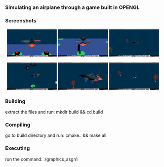 
### **Simulating an airplane through a game built in OPENGL**

### Screenshots
<div align='center'>

<p align="center">
<img width="32%"src="https://github.com/sarthak77/Plane-simulator/blob/master/img/Screenshot%20from%202019-07-07%2013-34-20.png">
<img width="32%"src="https://github.com/sarthak77/Plane-simulator/blob/master/img/Screenshot%20from%202019-07-07%2013-34-41.png">
<img width="32%"src="https://github.com/sarthak77/Plane-simulator/blob/master/img/Screenshot%20from%202019-07-07%2013-34-56.png">
</p>

 <p align="center">
<img width="32%"src="https://github.com/sarthak77/Plane-simulator/blob/master/img/Screenshot%20from%202019-07-07%2013-35-21.png">
<img width="32%"src="https://github.com/sarthak77/Plane-simulator/blob/master/img/Screenshot%20from%202019-07-07%2013-36-10.png">
<img width="32%"src="https://github.com/sarthak77/Plane-simulator/blob/master/img/Screenshot%20from%202019-07-07%2013-36-15.png">
</p>
</div>

### Building
extract the files and run:
mkdir build && cd build

### Compiling
go to build directory and run:
cmake.. && make all

### Executing
run the command:
./graphics_asgn1


